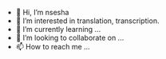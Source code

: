 - 👋 Hi, I’m nsesha
- 👀 I’m interested in translation, transcription.
- 🌱 I’m currently learning ...
- 💞️ I’m looking to collaborate on ...
- 📫 How to reach me ...

<!---
nsesha92/nsesha92 is a ✨ special ✨ repository because its `README.md` (this file) appears on your GitHub profile.
You can click the Preview link to take a look at your changes.
--->
